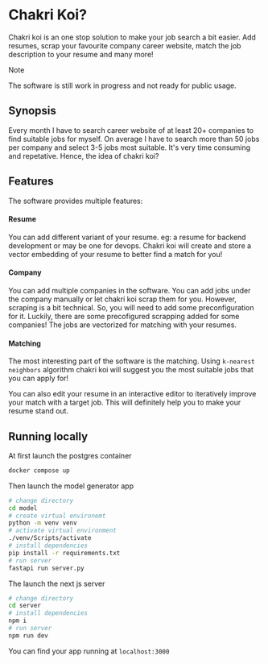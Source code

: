 # Chakri Koi?
Chakri koi is an one stop solution to make your job search a bit easier. Add resumes, scrap your favourite company career website, match the job description to your resume and many more!

> [!NOTE]
> The software is still work in progress and not ready for public usage.

## Synopsis
Every month I have to search career website of at least 20+ companies to find suitable jobs for myself. On average I have to search more than 50 jobs per company and select 3-5 jobs most suitable. It's very time consuming and repetative. Hence, the idea of chakri koi?

## Features

The software provides multiple features:
#### Resume
You can add different variant of your resume. eg: a resume for backend development or may be one for devops. Chakri koi will create and store a vector embedding of your resume to better find a match for you!

#### Company 
You can add multiple companies in the software. You can add jobs under the company manually or let chakri koi scrap them for you. However, scraping is a bit technical. So, you will need to add some preconfiguration for it. Luckily, there are some precofigured scrapping added for some companies! The jobs are vectorized for matching with your resumes.

#### Matching
The most interesting part of the software is the matching. Using `k-nearest neighbors` algorithm chakri koi will suggest you the most suitable jobs that you can apply for! 

You can also edit your resume in an interactive editor to iteratively improve your match with a target job. This will definitely help you to make your resume stand out. 

## Running locally

At first launch the postgres container
```bash
docker compose up
```
Then launch the model generator app
```bash
# change directory
cd model
# create virtual environemt
python -m venv venv
# activate virtual environment
./venv/Scripts/activate
# install dependencies
pip install -r requirements.txt
# run server
fastapi run server.py
```

The launch the next js server
```bash
# change directory
cd server
# install dependencies
npm i
# run server
npm run dev
```

You can find your app running at `localhost:3000`